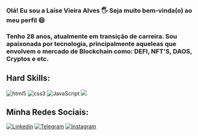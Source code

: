 ### Olá! Eu sou a Laíse Vieira Alves 🖐 Seja muito bem-vinda(o) ao meu perfil 😄 
 
### Tenho 28 anos, atualmente em transição de carreira. Sou apaixonada por tecnologia, principalmente aqueleas que envolvem o mercado de Blockchain como: DEFI, NFT'S, DAOS, Cryptos e etc. 

## Hard Skills:

<div style= "display: inline"> 
    <img alt="html5" src= "https://img.shields.io/badge/HTML5-E34F26?style=for-the-badge&logo=html5&logoColor=white"/>
</div>
<div style= "display: inline"> 
    <img alt="css3" src= "https://img.shields.io/badge/CSS3-1572B6?style=for-the-badge&logo=css3&logoColor=white"/>
</div>
<div style= "display: inline"> 
    <img alt="JavaScript" src= "https://img.shields.io/badge/JavaScript-323330?style=for-the-badge&logo=javascript&logoColor=F7DF1E"/>
</div>


<picture>
<source 
  srcset="https://github-readme-stats.vercel.app/api?username=laisevdev&show_icons=true&theme=aura"
  media="(prefers-color-scheme: dark)"
/>
<source
  srcset="https://github-readme-stats.vercel.app/api?username=anuraghazra&show_icons=true"
  media="(prefers-color-scheme: light), (prefers-color-scheme: no-preference)"
/>
<img src="https://github-readme-stats.vercel.app/api?username=anuraghazra&show_icons=true" />
</picture>

## Minha Redes Sociais:

[![Linkedin](https://img.shields.io/badge/LinkedIn-0077B5?style=for-the-badge&logo=linkedin&logoColor=white)](https://www.linkedin.com/in/laisevdev/)
[![Telegram](https://img.shields.io/badge/Telegram-2CA5E0?style=for-the-badge&logo=telegram&logoColor=white)](https://t.me/laisev)
[![Instagram](https://img.shields.io/badge/Instagram-E4405F?style=for-the-badge&logo=instagram&logoColor=white)](https://www.instagram.com/criptonoobr/)
